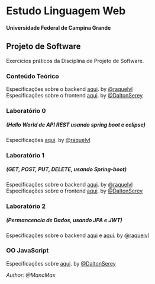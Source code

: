 # Estudo Linguagem Web
#### Universidade Federal de Campina Grande

## Projeto de Software

<p>
   Exercícios práticos da Disciplina de Projeto de Software.
</p>

### Conteúdo Teórico
Especificações sobre o backend [aqui](https://raquelvl.github.io/psoft/). by [@raquelvl](https://github.com/raquelvl)
<br>Especificações sobre o frontend [aqui](https://daltonserey.github.io/psoft/). by [@DaltonSerey](https://github.com/daltonserey)

### Laboratório 0
##### (Hello World de API REST usando spring boot e eclipse)
Especificações [aqui](https://raquelvl.github.io/psoft/material/back_hello.html).  by [@raquelvl](https://github.com/raquelvl)

### Laboratório 1
##### (GET, POST, PUT, DELETE, usando Spring-boot)
Especificações sobre o backend [aqui](https://docs.google.com/document/d/e/2PACX-1vQYsle9B363IU3oDw6hJxn9diVd9-yLOUfCLFQCQehRkf4195xmaY5wjWHOQXGHTRkiv_j0Kfc-qFQq/pub). by [@raquelvl](https://github.com/raquelvl)
<br>Especificações sobre o frontend [aqui](https://daltonserey.github.io/psoft/0-exercicios/1-frontend_api_raquel/#1). by [@DaltonSerey](https://github.com/daltonserey)

### Laboratório 2
##### (Permancencia de Dados, usando JPA e JWT)
Especificações sobre o backend [aqui](https://raquelvl.github.io/psoft/aulas/lab2_backend.html)
e [aqui](https://raquelvl.github.io/psoft/material/back_JWT_exemplo.html). by [@raquelvl](https://github.com/raquelvl)

### OO JavaScript
Especificações sobre [aqui](https://daltonserey.github.io/psoft/2.3-javascript/oo-javascript/#1). by [@DaltonSerey](https://github.com/daltonserey)

<p><i>Author: @ManoMax</i></p>
